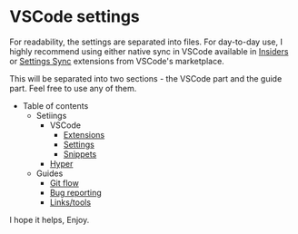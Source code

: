 # VSCode settings

For readability, the settings are separated into files. For day-to-day use, I highly recommend using either native sync in VSCode available in [Insiders](https://code.visualstudio.com/docs/editor/settings-sync) or [Settings Sync](https://marketplace.visualstudio.com/items?itemName=Shan.code-settings-sync) extensions from VSCode's marketplace.

This will be separated into two sections - the VSCode part and the guide part. Feel free to use any of them.

- Table of contents
  - Setiings
    - VSCode
      - [Extensions](Settings/VSCode/extensions.md)
      - [Settings](Settings/VSCode/settings.md)
      - [Snippets](Settings/VSCode/snippets.md)
    - [Hyper](Settings/hyper.md)
  - Guides
    - [Git flow](Guide/gitFlow.md)
    - [Bug reporting](Guide/bugReport.md)
    - [Links/tools](Guide/links.md)

I hope it helps,
Enjoy.
